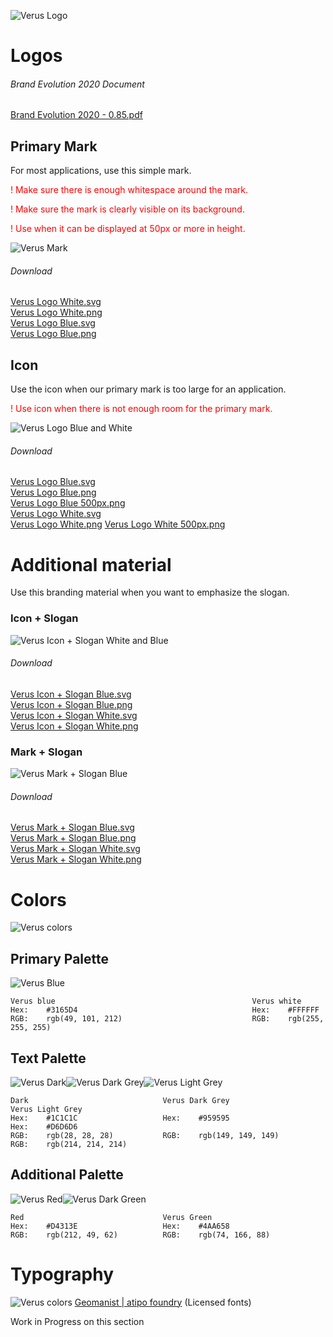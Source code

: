 ![Verus Logo](png/VerusLogo3x.png?raw=true)
# Logos

###### Brand Evolution 2020 Document
[Brand Evolution 2020 - 0.85.pdf](Logos/Brand_Evolution-2020-0.85.pdf)

## Primary Mark

For most applications, use this simple mark.
<p style='color:red'>! Make sure there is enough whitespace around the mark.</p>
<p style='color:red'>! Make sure the mark is clearly visible on its background.</p>
<p style='color:red'>! Use when it can be displayed at 50px or more in height.</p>

![Verus Mark](png/VerusLogos.png?raw=true)

###### Download
[Verus Logo White.svg](Logos/SVG%20(vector)/PrimaryMark/verus-logo-white.svg)<br>
[Verus Logo White.png](Logos/PNG%20(pixel)/PrimaryMark/verus-logo-white.png)<br>
[Verus Logo Blue.svg](Logos/SVG%20(vector)/PrimaryMark/verus-logo-blue.svg)<br>
[Verus Logo Blue.png](Logos/PNG%20(pixel)/PrimaryMark/verus-logo-blue.png)

## Icon

Use the icon when our primary mark is too large for an application.
<p style='color:red'>! Use icon when there is not enough room for the primary mark.</p>

![Verus Logo Blue and White](png/github-icons.png?raw=true)
###### Download
[Verus Logo Blue.svg](Logos/SVG%20(vector)/Logo/verus-icon-blue.svg)<br>
[Verus Logo Blue.png](Logos/PNG%20(pixel)/Logo/verus-icon-blue.png)<br>
[Verus Logo Blue 500px.png](Logos/PNG%20(pixel)/Logo/verus-icon-blue-500px.png)<br>
[Verus Logo White.svg](Logos/SVG%20(vector)/Logo/verus-icon-white.svg)<br>
[Verus Logo White.png](Logos/PNG%20(pixel)/Logo/verus-icon-white.png)
[Verus Logo White 500px.png](Logos/PNG%20(pixel)/Logo/verus-icon-white-500px.png)

# Additional material

Use this branding material when you want to emphasize the slogan.

### Icon + Slogan
![Verus Icon + Slogan White and Blue](png/github-icon-slogan.png?raw=true)
###### Download
[Verus Icon + Slogan Blue.svg](Logos/SVG%20(vector)/IconSlogan/verus-icon-slogan-blue.svg)<br>
[Verus Icon + Slogan Blue.png](Logos/PNG%20(pixel)/IconSlogan/verus-icon-slogan-blue.png)<br>
[Verus Icon + Slogan White.svg](Logos/SVG%20(vector)/IconSlogan/verus-icon-slogan-white.svg)<br>
[Verus Icon + Slogan White.png](Logos/PNG%20(pixel)/IconSlogan/verus-icon-slogan-white.png)

### Mark + Slogan
![Verus Mark + Slogan Blue](png/github-mark-slogan.png?raw=true)
###### Download
[Verus Mark + Slogan Blue.svg](Logos/SVG%20(vector)/MarkSlogan/verus-mark-slogan-blue.svg)<br>
[Verus Mark + Slogan Blue.png](Logos/PNG%20(pixel)/MarkSlogan/verus-mark-slogan-blue.png)<br>
[Verus Mark + Slogan White.svg](Logos/SVG%20(vector)/MarkSlogan/verus-mark-slogan-white.svg)<br>
[Verus Mark + Slogan White.png](Logos/PNG%20(pixel)/MarkSlogan/verus-mark-slogan-white.png)

# Colors
![Verus colors](png/Colours3.png?raw=true)

## Primary Palette
![Verus Blue](png/github-color.png?raw=true)
```
Verus blue                                            Verus white
Hex:    #3165D4                                       Hex:    #FFFFFF
RGB:    rgb(49, 101, 212)                             RGB:    rgb(255, 255, 255)
```

## Text Palette
![Verus Dark](png/color-black.png?raw=true)![Verus Dark Grey](png/color-darkgrey.png?raw=true)![Verus Light Grey](png/color-lightgrey.png?raw=true)
```
Dark                              Verus Dark Grey                     Verus Light Grey
Hex:    #1C1C1C                   Hex:    #959595                     Hex:    #D6D6D6
RGB:    rgb(28, 28, 28)           RGB:    rgb(149, 149, 149)          RGB:    rgb(214, 214, 214)
```

## Additional Palette
![Verus Red](png/color-red.png?raw=true)![Verus Dark Green](png/color-green.png?raw=true)

```
Red                               Verus Green
Hex:    #D4313E                   Hex:    #4AA658
RGB:    rgb(212, 49, 62)          RGB:    rgb(74, 166, 88)
```

# Typography
![Verus colors](png/fontsfront.png?raw=true)
[Geomanist | atipo foundry](https://www.atipofoundry.com/fonts/geomanist) (Licensed fonts)

Work in Progress on this section
